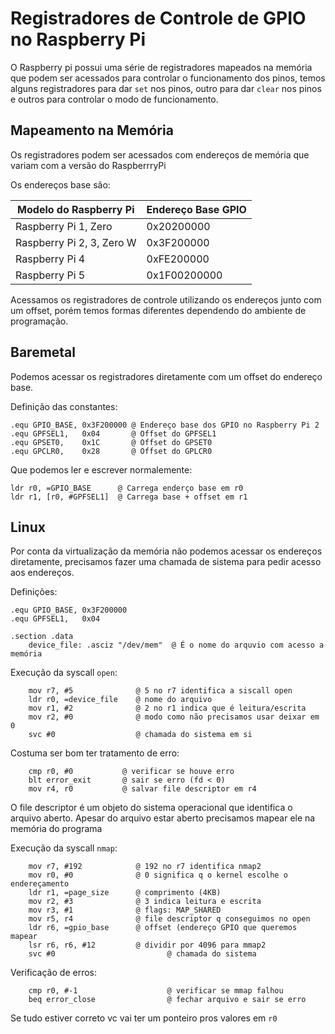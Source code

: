 # Registradores de Controle de GPIO no Raspberry Pi

O Raspberry pi possui uma série de registradores mapeados na memória que podem ser acessados para controlar o funcionamento dos pinos, temos alguns registradores para dar `set` nos pinos, outro para dar `clear`  nos pinos e outros para controlar o modo de funcionamento.

## Mapeamento na Memória
Os registradores podem ser acessados com endereços de memória que variam com a versão do RaspberrryPi

Os endereços base são:

| Modelo do Raspberry Pi    | Endereço Base GPIO |
| ------------------------- | ------------------ |
| Raspberry Pi 1, Zero      | 0x20200000         |
| Raspberry Pi 2, 3, Zero W | 0x3F200000         |
| Raspberry Pi 4            | 0xFE200000         |
| Raspberry Pi 5            | 0x1F00200000       |
Acessamos os registradores de controle utilizando os endereços junto com um offset, porém temos formas diferentes dependendo do ambiente de programação.

## Baremetal
Podemos acessar os registradores diretamente com um offset do endereço base.

Definição das constantes:
```armasm
.equ GPIO_BASE, 0x3F200000 @ Endereço base dos GPIO no Raspberry Pi 2
.equ GPFSEL1,   0x04       @ Offset do GPFSEL1
.equ GPSET0,    0x1C       @ Offset do GPSET0
.equ GPCLR0,    0x28       @ Offset do GPLCR0
``` 

Que podemos ler e escrever normalemente:

```armasm
ldr r0, =GPIO_BASE      @ Carrega enderço base em r0
ldr r1, [r0, #GPFSEL1]  @ Carrega base + offset em r1
``` 


## Linux
Por conta da virtualização da memória não podemos acessar os endereços diretamente, precisamos fazer uma chamada de sistema para pedir acesso aos endereços.

Definições:
```armasm
.equ GPIO_BASE, 0x3F200000
.equ GPFSEL1,   0x04       

.section .data
    device_file: .asciz "/dev/mem"  @ É o nome do arquvio com acesso a memória
```


Execução da syscall `open`:
```armasm 
    mov r7, #5              @ 5 no r7 identifica a siscall open            
    ldr r0, =device_file    @ nome do arquivo
    mov r1, #2              @ 2 no r1 indica que é leitura/escrita
    mov r2, #0              @ modo como não precisamos usar deixar em 0
    svc #0                  @ chamada do sistema em si
```

Costuma ser bom ter tratamento de erro:
```armasm
    cmp r0, #0           @ verificar se houve erro
    blt error_exit       @ sair se erro (fd < 0)
    mov r4, r0           @ salvar file descriptor em r4
```

O file descriptor é um objeto do sistema operacional que identifica o arquivo aberto. Apesar do arquivo estar aberto precisamos mapear ele na memória do programa

Execução da syscall `nmap`:
```
    mov r7, #192            @ 192 no r7 identifica nmap2
    mov r0, #0              @ 0 significa q o kernel escolhe o endereçamento
    ldr r1, =page_size      @ comprimento (4KB)
    mov r2, #3              @ 3 indica leitura e escrita
    mov r3, #1              @ flags: MAP_SHARED
    mov r5, r4              @ file descriptor q conseguimos no open
    ldr r6, =gpio_base      @ offset (endereço GPIO que queremos mapear
    lsr r6, r6, #12         @ dividir por 4096 para mmap2
    svc #0                         @ chamada do sistema

``` 


Verificação de erros:
``` armasm
    cmp r0, #-1                    @ verificar se mmap falhou
    beq error_close                @ fechar arquivo e sair se erro
``` 


Se tudo estiver correto vc vai ter um ponteiro pros valores em `r0`